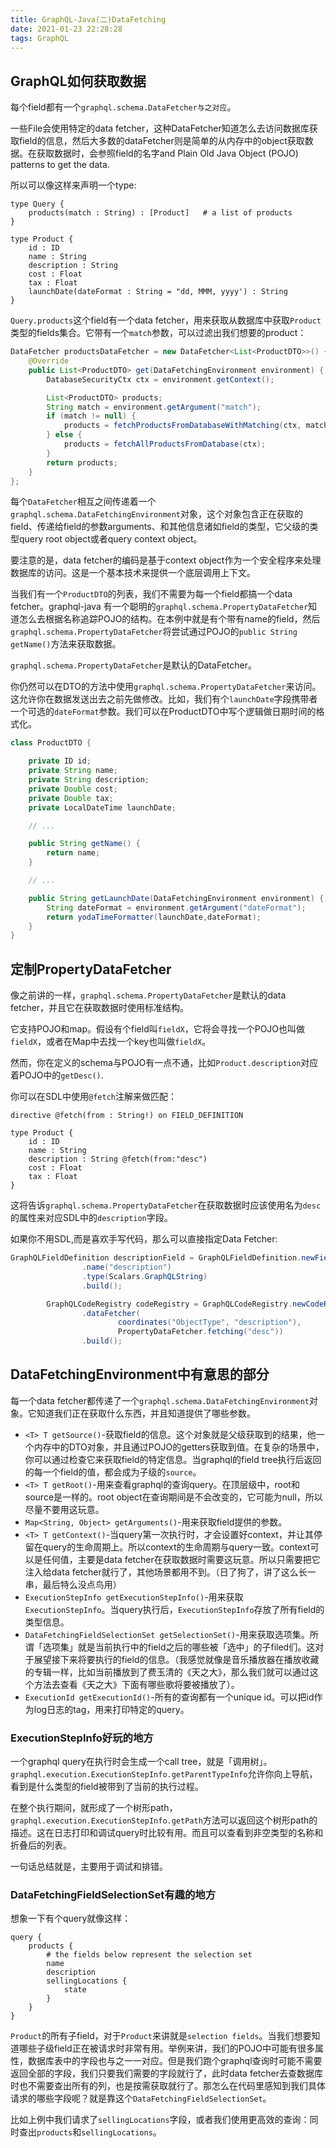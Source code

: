 ```yaml
---
title: GraphQL-Java(二)DataFetching
date: 2021-01-23 22:28:28
tags: GraphQL
---
```


## GraphQL如何获取数据

每个field都有一个`graphql.schema.DataFetcher与之对应`。

一些File会使用特定的data fetcher，这种DataFetcher知道怎么去访问数据库获取field的信息，然后大多数的dataFetcher则是简单的从内存中的object获取数据。在获取数据时，会参照field的名字and Plain Old Java Object (POJO) patterns to get the data.

所以可以像这样来声明一个type:

```sdl
type Query {
    products(match : String) : [Product]   # a list of products
}

type Product {
    id : ID
    name : String
    description : String
    cost : Float
    tax : Float
    launchDate(dateFormat : String = "dd, MMM, yyyy') : String
}
```

`Query.products`这个field有一个data fetcher，用来获取从数据库中获取`Product`类型的fields集合。它带有一个`match`参数，可以过滤出我们想要的product：

```java
DataFetcher productsDataFetcher = new DataFetcher<List<ProductDTO>>() {
    @Override
    public List<ProductDTO> get(DataFetchingEnvironment environment) {
        DatabaseSecurityCtx ctx = environment.getContext();

        List<ProductDTO> products;
        String match = environment.getArgument("match");
        if (match != null) {
            products = fetchProductsFromDatabaseWithMatching(ctx, match);
        } else {
            products = fetchAllProductsFromDatabase(ctx);
        }
        return products;
    }
};
```

每个`DataFetcher`相互之间传递着一个`graphql.schema.DataFetchingEnvironment`对象，这个对象包含正在获取的field、传递给field的参数arguments、和其他信息诸如field的类型，它父级的类型query root object或者query context object。

要注意的是，data fetcher的编码是基于context object作为一个安全程序来处理数据库的访问。这是一个基本技术来提供一个底层调用上下文。

当我们有一个`ProductDTO`的列表，我们不需要为每一个field都搞一个data fetcher。graphql-java 有一个聪明的`graphql.schema.PropertyDataFetcher`知道怎么去根据名称追踪POJO的结构。在本例中就是有个带有name的field，然后`graphql.schema.PropertyDataFetcher`将尝试通过POJO的`public String getName()`方法来获取数据。

`graphql.schema.PropertyDataFetcher`是默认的DataFetcher。

你仍然可以在DTO的方法中使用`graphql.schema.PropertyDataFetcher`来访问。这允许你在数据发送出去之前先做修改。比如，我们有个`launchDate`字段携带者一个可选的`dateFormat`参数。我们可以在ProductDTO中写个逻辑做日期时间的格式化。

```java
class ProductDTO {

    private ID id;
    private String name;
    private String description;
    private Double cost;
    private Double tax;
    private LocalDateTime launchDate;

    // ...

    public String getName() {
        return name;
    }

    // ...

    public String getLaunchDate(DataFetchingEnvironment environment) {
        String dateFormat = environment.getArgument("dateFormat");
        return yodaTimeFormatter(launchDate,dateFormat);
    }
}
```

## 定制PropertyDataFetcher

像之前讲的一样，`graphql.schema.PropertyDataFetcher`是默认的data fetcher，并且它在获取数据时使用标准结构。

它支持POJO和map。假设有个field叫`fieldX`，它将会寻找一个POJO也叫做`fieldX`，或者在Map中去找一个key也叫做`fieldX`。

然而，你在定义的schema与POJO有一点不通，比如`Product.description`对应着POJO中的`getDesc()`.

你可以在SDL中使用`@fetch`注解来做匹配：

```sdl
directive @fetch(from : String!) on FIELD_DEFINITION

type Product {
    id : ID
    name : String
    description : String @fetch(from:"desc")
    cost : Float
    tax : Float
}
```

这将告诉`graphql.schema.PropertyDataFetcher`在获取数据时应该使用名为`desc`的属性来对应SDL中的`description`字段。

如果你不用SDL,而是喜欢手写代码，那么可以直接指定Data Fetcher:

```java
GraphQLFieldDefinition descriptionField = GraphQLFieldDefinition.newFieldDefinition()
                .name("description")
                .type(Scalars.GraphQLString)
                .build();

        GraphQLCodeRegistry codeRegistry = GraphQLCodeRegistry.newCodeRegistry()
                .dataFetcher(
                        coordinates("ObjectType", "description"),
                        PropertyDataFetcher.fetching("desc"))
                .build();
```

## DataFetchingEnvironment中有意思的部分

每一个data fetcher都传递了一个`graphql.schema.DataFetchingEnvironment`对象。它知道我们正在获取什么东西，并且知道提供了哪些参数。

- `<T> T getSource()`-获取field的信息。这个对象就是父级获取到的结果，他一个内存中的DTO对象，并且通过POJO的getters获取到值。在复杂的场景中，你可以通过检查它来获取field的特定信息。当graphql的field tree执行后返回的每一个field的值，都会成为子级的`source`。
- `<T> T getRoot()`-用来查看graphql的查询query。在顶层级中，root和source是一样的。root object在查询期间是不会改变的，它可能为null，所以尽量不要用这玩意。
- `Map<String, Object> getArguments()`-用来获取field提供的参数。
- `<T> T getContext()`-当query第一次执行时，才会设置好context，并让其停留在query的生命周期上。所以context的生命周期与query一致。context可以是任何值，主要是data fetcher在获取数据时需要这玩意。所以只需要把它注入给data fetcher就行了，其他场景都用不到。（日了狗了，讲了这么长一串，最后特么没点鸟用）
- `ExecutionStepInfo getExecutionStepInfo()`-用来获取`ExecutionStepInfo`。当query执行后，`ExecutionStepInfo`存放了所有field的类型信息。
- `DataFetchingFieldSelectionSet getSelectionSet()`-用来获取选项集。所谓「选项集」就是当前执行中的field之后的哪些被「选中」的子filed们。这对于展望接下来将要执行的field的信息。（我感觉就像是音乐播放器在播放收藏的专辑一样，比如当前播放到了费玉清的《天之大》，那么我们就可以通过这个方法去查看《天之大》下面有哪些歌将要被播放了）。
- `ExecutionId getExecutionId()`-所有的查询都有一个unique id。可以把id作为log日志的tag，用来打印特定的query。

### ExecutionStepInfo好玩的地方

一个graphql query在执行时会生成一个call tree，就是「调用树」。`graphql.execution.ExecutionStepInfo.getParentTypeInfo`允许你向上导航，看到是什么类型的field被带到了当前的执行过程。

在整个执行期间，就形成了一个树形path，`graphql.execution.ExecutionStepInfo.getPath`方法可以返回这个树形path的描述。这在日志打印和调试query时比较有用。而且可以查看到非空类型的名称和折叠后的列表。

一句话总结就是，主要用于调试和排错。

### DataFetchingFieldSelectionSet有趣的地方

想象一下有个query就像这样：

```sdl
query {
    products {
        # the fields below represent the selection set
        name
        description
        sellingLocations {
            state
        }
    }
}
```

`Product`的所有子field，对于`Product`来讲就是`selection fields`。当我们想要知道哪些子级field正在被请求时非常有用。举例来讲，我们的POJO中可能有很多属性，数据库表中的字段也与之一一对应。但是我们跑个graphql查询时可能不需要返回全部的字段，我们只要我们需要的字段就行了，此时data fetcher去查数据库时也不需要查出所有的列，也是按需获取就行了。那怎么在代码里感知到我们具体请求的哪些字段呢？就是靠这个`DataFetchingFieldSelectionSet`。

比如上例中我们请求了`sellingLocations`字段，或者我们使用更高效的查询：同时查出`products`和`sellingLocations`。